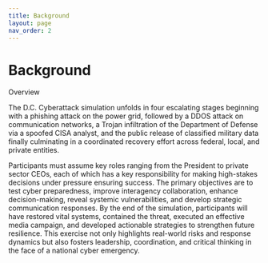 ```yaml
---
title: Background
layout: page
nav_order: 2
---
```


# Background
Overview 

The D.C. Cyberattack simulation unfolds in four escalating stages beginning with a phishing attack on the power grid, followed by a DDOS attack on communication networks, a Trojan infiltration of the Department of Defense via a spoofed CISA analyst, and the public release of classified military data finally culminating in a coordinated recovery effort across federal, local, and private entities.  

Participants must assume key roles ranging from the President to private sector CEOs, each of which has a key responsibility for making high-stakes decisions under pressure ensuring success. The primary objectives are to test cyber preparedness, improve interagency collaboration, enhance decision-making, reveal systemic vulnerabilities, and develop strategic communication responses. By the end of the simulation, participants will have restored vital systems, contained the threat, executed an effective media campaign, and developed actionable strategies to strengthen future resilience. This exercise not only highlights real-world risks and response dynamics but also fosters leadership, coordination, and critical thinking in the face of a national cyber emergency. 
